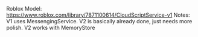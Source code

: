 Roblox Model: https://www.roblox.com/library/7871100614/CloudScriptService-v1
Notes: V1 uses MessengingService. V2 is basically already done, just needs more polish. V2 works with MemoryStore
